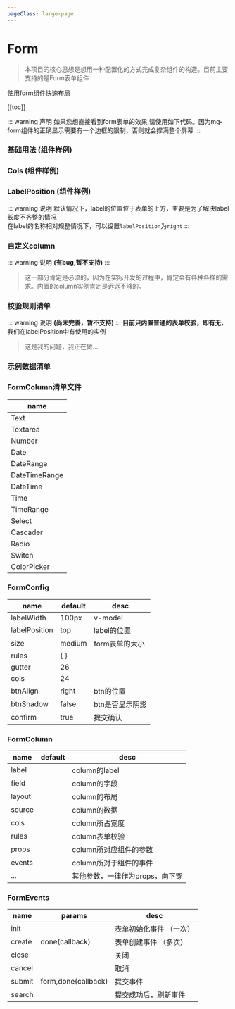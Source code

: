 ```yaml
---
pageClass: large-page
---
```


# Form

> 本项目的核心思想是想用一种配置化的方式完成复杂组件的构造。目前主要支持的是Form表单组件

使用form组件快速布局

[[toc]]

::: warning 声明
如果您想直接看到form表单的效果,请使用如下代码。因为mg-form组件的正确显示需要有一个边框的限制，否则就会撑满整个屏幕
:::

<democode tag="index" style="max-width: 850px;"/>

### 基础用法 (组件样例)


<democode tag="Form/Simple" style="max-width: 850px;"/>


### Cols (组件样例)

<democode tag="Form/Cols" style="max-width: 850px;"/>

### LabelPosition (组件样例)

::: warning 说明
默认情况下，label的位置位于表单的上方，主要是为了解决label长度不齐整的情况<br/>
在label的名称相对规整情况下，可以设置`labelPosition`为`right`
:::


<democode tag="Form/LabelPosition" style="max-width: 850px;"/>

### 自定义column
::: warning 说明
**(有bug,暂不支持)**
:::
> 这一部分肯定是必须的，因为在实际开发的过程中，肯定会有各种各样的需求。内置的column实例肯定是远远不够的。

### 校验规则清单
::: warning 说明
**(尚未完善，暂不支持)**
:::
**目前只内置普通的表单校验，即有无**，我们在labelPosition中有使用的实例

> 这是我的问题，我正在做....

### 示例数据清单

### FormColumn清单文件

| name            |      
| --------------- |
| Text            |                       
| Textarea        |                              
| Number          |                                 
| Date            |                     
| DateRange       |                     
| DateTimeRange   |                          
| DateTime        |                     
| Time            |                     
| TimeRange       |                     
| Select          |                         
| Cascader        |                     
| Radio           |                    
| Switch          |                             
| ColorPicker     |                     

### FormConfig

| name            | default         | desc             
| --------------- | --------------- | ----------------  
| labelWidth      |   100px         | v-model     
| labelPosition   |   top           | label的位置     
| size            |   medium        | form表单的大小     
| rules           |   { }           |   
| gutter          |   26            | 
| cols            |   24            | 
| btnAlign        |   right         | btn的位置
| btnShadow       |   false         | btn是否显示阴影
| confirm         |   true          | 提交确认


### FormColumn

| name            | default         | desc             
| --------------- | --------------- | ----------------  
| label           |                 | column的label    
| field           |                 | column的字段     
| layout          |                 | column的布局     
| source          |                 | column的数据  
| cols            |                 | column所占宽度
| rules           |                 | column表单校验
| props           |                 | column所对应组件的参数
| events          |                 | column所对于组件的事件
| ...             |                 | 其他参数，一律作为props，向下穿

### FormEvents

| name            | params            | desc             
| --------------- | ----------------- | ----------------  
| init            |                   | 表单初始化事件 （一次）    
| create          | done(callback)    | 表单创建事件  （多次）
| close           |                   | 关闭     
| cancel          |                   | 取消     
| submit          |form,done(callback)| 提交事件
| search          |                   | 提交成功后，刷新事件

